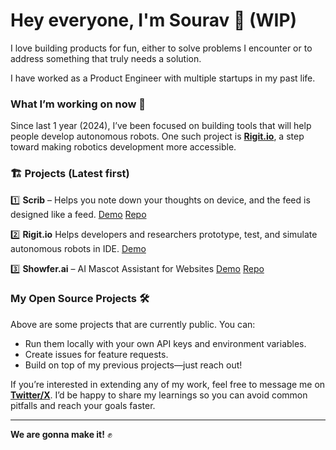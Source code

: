 # Hey everyone, I'm Sourav 👋 (WIP) 

I love building products for fun, either to solve problems I encounter or to address something that truly needs a solution.  

I have worked as a Product Engineer with multiple startups in my past life.  

### What I’m working on now 🚀  
Since last 1 year (2024), I’ve been focused on building tools that will help people develop autonomous robots. One such project is **[Rigit.io](https://rigit.io)**, a step toward making robotics development more accessible.

### 🏗️ Projects (Latest first)

1️⃣ **Scrib** – Helps you note down your thoughts on device, and the feed is designed like a feed.  [Demo](https://x.com/sourav_bz/status/1894750973295493331) [Repo](https://github.com/sourav-bz/scrib)  

2️⃣ **Rigit.io** Helps developers and researchers prototype, test, and simulate autonomous robots in IDE. [Demo](https://rigit.io)   

3️⃣ **Showfer.ai** – AI Mascot Assistant for Websites [Demo](https://showfer.ai) [Repo](https://github.com/your_handle/showfer-ai)

### My Open Source Projects 🛠️  
Above are some projects that are currently public. You can:  
- Run them locally with your own API keys and environment variables.  
- Create issues for feature requests.  
- Build on top of my previous projects—just reach out!  

If you’re interested in extending any of my work, feel free to message me on **[Twitter/X](https://x.com/sourav_bz)**. I’d be happy to share my learnings so you can avoid common pitfalls and reach your goals faster.

---

**We are gonna make it!** ✊  

